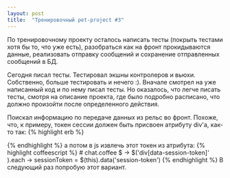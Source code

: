 ```yaml
---
layout: post
title:  "Тренировочный pet-project #3"
---
```

По тренировочному проекту осталось написать тесты (покрыть тестами хотя бы то, что уже есть), разобраться как на фронт прокидываются данные, реализовать отправку сообщений и сохранение отправленных сообщений в БД.

Сегодня писал тесты. Тестировал экшны контролеров и вьюхи. Собственно, больше тестировать и нечего :). Вначале смотрел на уже написанный код и по нему писал тесты. Но оказалось, что легче писать тесты, смотря на описание проекта, где было подробно расписано, что должно произойти после определенного действия.

Поискал информацию по передаче данных из рельс во фронт. Похоже, что, к примеру, токен сессии должен быть присвоен атрибуту div'а, как-то так:
{% highlight erb %}
<div class="session" data-session-token="<%= @session_token %>"></div>
{% endhighlight %}
а потом в js извлечь этот токен из атрибута:
{% highlight coffeescript %}
# chat.coffee
$ ->
  $('div[data-session-token]' ).each ->
    sessionToken = $(this).data('session-token')
{% endhighlight %}
В следующий раз попробую этот вариант.

